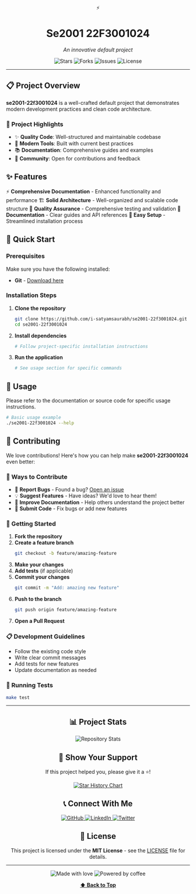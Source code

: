 <a name="top"></a>

<div align="center">

⚡ 

# Se2001 22F3001024

*An innovative default project*

<p align="center">
  <img src="https://img.shields.io/github/stars/i-satyamsaurabh/se2001-22f3001024?style=for-the-badge&logo=github&color=gold" alt="Stars"/>
  <img src="https://img.shields.io/github/forks/i-satyamsaurabh/se2001-22f3001024?style=for-the-badge&logo=github&color=blue" alt="Forks"/>
  <img src="https://img.shields.io/github/issues/i-satyamsaurabh/se2001-22f3001024?style=for-the-badge&logo=github&color=red" alt="Issues"/>
  <img src="https://img.shields.io/github/license/i-satyamsaurabh/se2001-22f3001024?style=for-the-badge&color=green" alt="License"/>
</p>



</div>

---

## 📋 Project Overview

**se2001-22f3001024** is a well-crafted default project that demonstrates modern development practices and clean code architecture.

### 🎯 Project Highlights

- ✨ **Quality Code**: Well-structured and maintainable codebase
- 🔧 **Modern Tools**: Built with current best practices
- 📚 **Documentation**: Comprehensive guides and examples
- 🤝 **Community**: Open for contributions and feedback

## ✨ Features

⚡ **Comprehensive Documentation** - Enhanced functionality and performance
🏗️ **Solid Architecture** - Well-organized and scalable code structure
🧪 **Quality Assurance** - Comprehensive testing and validation
📖 **Documentation** - Clear guides and API references
🔧 **Easy Setup** - Streamlined installation process

## 🚀 Quick Start

### Prerequisites

Make sure you have the following installed:

- **Git** - [Download here](https://git-scm.com/downloads)

### Installation Steps

1. **Clone the repository**
   ```bash
   git clone https://github.com/i-satyamsaurabh/se2001-22f3001024.git
   cd se2001-22f3001024
   ```

2. **Install dependencies**
   ```bash
   # Follow project-specific installation instructions
   ```

3. **Run the application**
   ```bash
   # See usage section for specific commands
   ```

## 📖 Usage

Please refer to the documentation or source code for specific usage instructions.

```bash
# Basic usage example
./se2001-22f3001024 --help
```

## 🤝 Contributing

We love contributions! Here's how you can help make **se2001-22f3001024** even better:

### 🌟 Ways to Contribute

- 🐛 **Report Bugs** - Found a bug? [Open an issue](https://github.com/i-satyamsaurabh/se2001-22f3001024/issues)
- 💡 **Suggest Features** - Have ideas? We'd love to hear them!
- 📝 **Improve Documentation** - Help others understand the project better
- 🔧 **Submit Code** - Fix bugs or add new features

### 🚀 Getting Started

1. **Fork the repository**
2. **Create a feature branch**
   ```bash
   git checkout -b feature/amazing-feature
   ```
3. **Make your changes**
4. **Add tests** (if applicable)
5. **Commit your changes**
   ```bash
   git commit -m "Add: amazing new feature"
   ```
6. **Push to the branch**
   ```bash
   git push origin feature/amazing-feature
   ```
7. **Open a Pull Request**

### 📋 Development Guidelines

- Follow the existing code style
- Write clear commit messages
- Add tests for new features
- Update documentation as needed

### 🧪 Running Tests

```bash
make test
```

---

<div align="center">

## 📊 Project Stats

<img src="https://github-readme-stats.vercel.app/api/pin/?username=i-satyamsaurabh&repo=se2001-22f3001024&theme=tokyonight&hide_border=true" alt="Repository Stats"/>

## 🌟 Show Your Support

If this project helped you, please give it a ⭐!

[![Star History Chart](https://api.star-history.com/svg?repos=i-satyamsaurabh/se2001-22f3001024&type=Date&theme=dark)](https://star-history.com/#i-satyamsaurabh/se2001-22f3001024&Date)

## 📞 Connect With Me

<p align="center">
  <a href="https://github.com/i-satyamsaurabh">
    <img src="https://img.shields.io/badge/GitHub-100000?style=for-the-badge&logo=github&logoColor=white" alt="GitHub"/>
  </a>
  <a href="https://linkedin.com/in/i-satyamsaurabh">
    <img src="https://img.shields.io/badge/LinkedIn-0077B5?style=for-the-badge&logo=linkedin&logoColor=white" alt="LinkedIn"/>
  </a>
  <a href="https://twitter.com/i-satyamsaurabh">
    <img src="https://img.shields.io/badge/Twitter-1DA1F2?style=for-the-badge&logo=twitter&logoColor=white" alt="Twitter"/>
  </a>
</p>

## 📝 License

This project is licensed under the **MIT License** - see the [LICENSE](LICENSE) file for details.

---

<p align="center">
  <img src="https://img.shields.io/badge/Made%20with-❤️-red?style=for-the-badge" alt="Made with love"/>
  <img src="https://img.shields.io/badge/Powered%20by-☕-brown?style=for-the-badge" alt="Powered by coffee"/>
</p>

**[⬆ Back to Top](#top)**

</div>